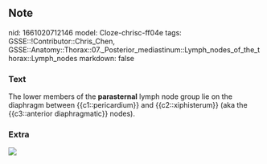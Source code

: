 ## Note
nid: 1661020712146
model: Cloze-chrisc-ff04e
tags: GSSE::!Contributor::Chris_Chen, GSSE::Anatomy::Thorax::07._Posterior_mediastinum::Lymph_nodes_of_the_thorax::Lymph_nodes
markdown: false

### Text
The lower members of the <b>parasternal</b> lymph node group lie on
the diaphragm between {{c1::pericardium}} and {{c2::xiphisterum}}
(aka the {{c3::anterior diaphragmatic}} nodes).

### Extra
<img src="latest.png">
